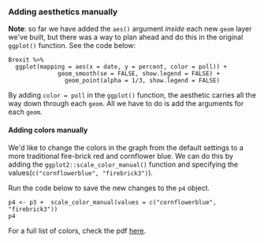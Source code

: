 ### Adding aesthetics manually

**Note**: so far we have added the `aes()` argument *inside* each new `geom` layer we've built, but there was a way to plan ahead and do this in the original `ggplot()` function. See the code below:

```{r mapp-in-ggplot}
Brexit %>% 
  ggplot(mapping = aes(x = date, y = percent, color = poll)) + 
              geom_smooth(se = FALSE, show.legend = FALSE) + 
                geom_point(alpha = 1/3, show.legend = FALSE)
```

By adding `color = poll` in the `ggplot()` function, the aesthetic carries all the way down through each `geom`. All we have to do is add the arguments for each `geom`. 

#### Adding colors manually

We'd like to change the colors in the graph from the default settings to a more traditional fire-brick red and cornflower blue. We can do this by adding the `ggplot2::scale_color_manual()` function and specifying the values(`c("cornflowerblue", "firebrick3")`).

Run the code below to save the new changes to the `p4` object. 

```{r scale_color_manual}
p4 <- p3 +  scale_color_manual(values = c("cornflowerblue", "firebrick3"))
p4
```

For a full list of colors, check the pdf [here](http://www.stat.columbia.edu/~tzheng/files/Rcolor.pdf).
